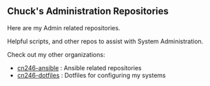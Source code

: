 ## Chuck's Administration Repositories

Here are my Admin related repositories.

Helpful scripts, and other repos to assist with System Administration.

Check out my other organizations:
- [cn246-ansible](https://github.com/cn246-ansible) : Ansible related repositories
- [cn246-dotfiles](https://github.com/cn246-dotfiles) : Dotfiles for configuring my systems
